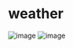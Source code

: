# weather
![image](https://user-images.githubusercontent.com/76642613/164816059-ed0bd74b-df0a-47cf-9689-28f5a642d64d.png)
![image](https://user-images.githubusercontent.com/76642613/164816071-985552b2-362c-48be-83b7-0dad8bd603af.png)
